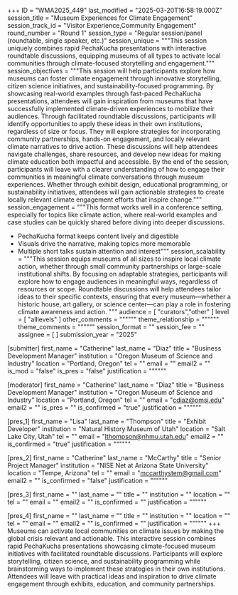 +++
ID = "WMA2025_449"
last_modified = "2025-03-20T16:58:19.000Z"
session_title = "Museum Experiences for Climate Engagement"
session_track_id = "Visitor Experience,Community Engagement"
round_number = "Round 1"
session_type = "Regular session/panel (roundtable, single speaker, etc.)"
session_unique = """This session uniquely combines rapid PechaKucha presentations with interactive roundtable discussions, equipping museums of all types to activate local communities through climate-focused storytelling and engagement."""
session_objectives = """This session will help participants explore how museums can foster climate engagement through innovative storytelling, citizen science initiatives, and sustainability-focused programming. By showcasing real-world examples through fast-paced PechaKucha presentations, attendees will gain inspiration from museums that have successfully implemented climate-driven experiences to mobilize their audiences.
Through facilitated roundtable discussions, participants will identify opportunities to apply these ideas in their own institutions, regardless of size or focus. They will explore strategies for incorporating community partnerships, hands-on engagement, and locally relevant climate narratives to drive action. These discussions will help attendees navigate challenges, share resources, and develop new ideas for making climate education both impactful and accessible.
By the end of the session, participants will leave with a clearer understanding of how to engage their communities in meaningful climate conversations through museum experiences. Whether through exhibit design, educational programming, or sustainability initiatives, attendees will gain actionable strategies to create locally relevant climate engagement efforts that inspire change."""
session_engagement = """This format works well in a conference setting, especially for topics like climate action, where real-world examples and case studies can be quickly shared before diving into deeper discussions.
- PechaKucha format keeps content lively and digestible
- Visuals drive the narrative, making topics more memorable
- Multiple short talks sustain attention and interest"""
session_scalability = """This session equips museums of all sizes to inspire local climate action, whether through small community partnerships or large-scale institutional shifts. By focusing on adaptable strategies, participants will explore how to engage audiences in meaningful ways, regardless of resources or scope. Roundtable discussions will help attendees tailor ideas to their specific contexts, ensuring that every museum—whether a historic house, art gallery, or science center—can play a role in fostering climate awareness and action.
"""
audience = [ "curators","other" ]
level = [ "alllevels" ]
other_comments = """"""
theme_relationship = """"""
theme_comments = """"""
session_format = ""
session_fee = ""
assignee = [  ]
submission_year = "2025"

[submitter]
first_name = "Catherine"
last_name = "Diaz"
title = "Business Development Manager"
institution = "Oregon Museum of Science and Industry"
location = "Portland, Oregon"
tel = ""
email = ""
email2 = ""
is_mod = "false"
is_pres = "false"
justification = """"""

[moderator]
first_name = "Catherine"
last_name = "Diaz"
title = "Business Development Manager"
institution = "Oregon Museum of Science and Industry"
location = "Portland, Oregon"
tel = ""
email = "cdiaz@omsi.edu"
email2 = ""
is_pres = ""
is_confirmed = "true"
justification = """"""

[pres_1]
first_name = "Lisa"
last_name = "Thompson"
title = "Exhibit Developer"
institution = "Natural History Museum of Utah"
location = "Salt Lake City, Utah"
tel = ""
email = "lthompson@nhmu.utah.edu"
email2 = ""
is_confirmed = "true"
justification = """"""

[pres_2]
first_name = "Catherine"
last_name = "McCarthy"
title = "Senior Project Manager"
institution = "NISE Net at Arizona State University"
location = "Tempe, Arizona"
tel = ""
email = "mccarthystem@gmail.com"
email2 = ""
is_confirmed = "false"
justification = """"""

[pres_3]
first_name = ""
last_name = ""
title = ""
institution = ""
location = ""
tel = ""
email = ""
email2 = ""
is_confirmed = ""
justification = """"""

[pres_4]
first_name = ""
last_name = ""
title = ""
institution = ""
location = ""
tel = ""
email = ""
email2 = ""
is_confirmed = ""
justification = """"""
+++
Museums can activate local communities on climate issues by making the global crisis relevant and actionable. This interactive session combines rapid PechaKucha presentations showcasing climate-focused museum initiatives with facilitated roundtable discussions. Participants will explore storytelling, citizen science, and sustainability programming while brainstorming ways to implement these strategies in their own institutions. Attendees will leave with practical ideas and inspiration to drive climate engagement through exhibits, education, and community partnerships.
